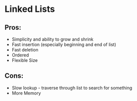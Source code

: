 # Linked Lists

## Pros:
- Simplicity and ability to grow and shrink
- Fast insertion (especially beginning and end of list)
- Fast deletion
- Ordered
- Flexible Size

## Cons: 
- Slow lookup - traverse through list to search for something
- More Memory